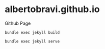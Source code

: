 # albertobravi.github.io
Github Page

```
bundle exec jekyll build 
```

```
bundle exec jekyll serve
```
